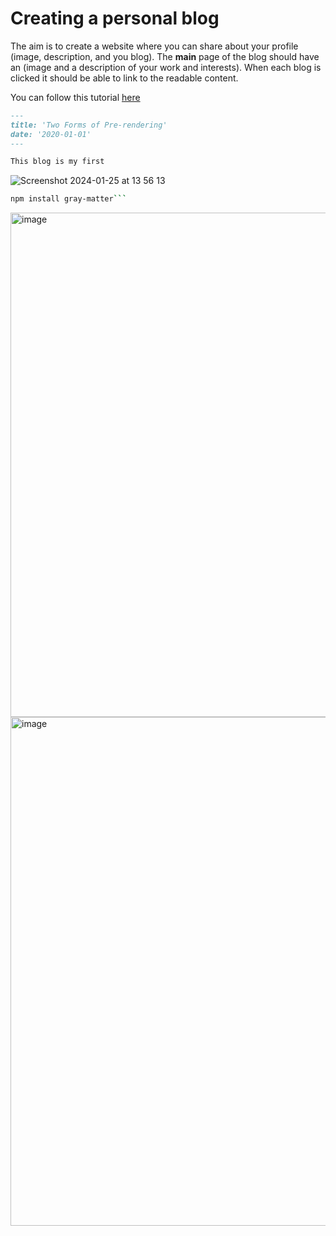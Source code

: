 # Creating a personal blog

The aim is to create a website where you can share about your profile (image, description, and you blog). 
The **main** page of the blog should have an (image and a description of your work and interests). 
When each blog is clicked it should be able to link to the readable content. 

You can follow this tutorial [here](https://nextjs.org/learn-pages-router/basics/data-fetching/blog-data)

```markdown
---
title: 'Two Forms of Pre-rendering'
date: '2020-01-01'
---

This blog is my first
``` 
![Screenshot 2024-01-25 at 13 56 13](https://github.com/aice-africa/tutorials/assets/25654848/da58aae2-e758-45d5-8b85-c30b516e01b5)


```bash 
npm install gray-matter```


```
<img width="807" alt="image" src="https://github.com/aice-africa/tutorials/assets/25654848/455e46db-526b-4320-876d-e97f85aa2b2b">



<img width="814" alt="image" src="https://github.com/aice-africa/tutorials/assets/25654848/eb691025-5cbe-4a1d-ba2e-4687b295d401">
